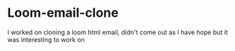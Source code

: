 # Loom-email-clone
I worked on cloning a loom html email, didn't come out as I have hope but it was interesting to work on

